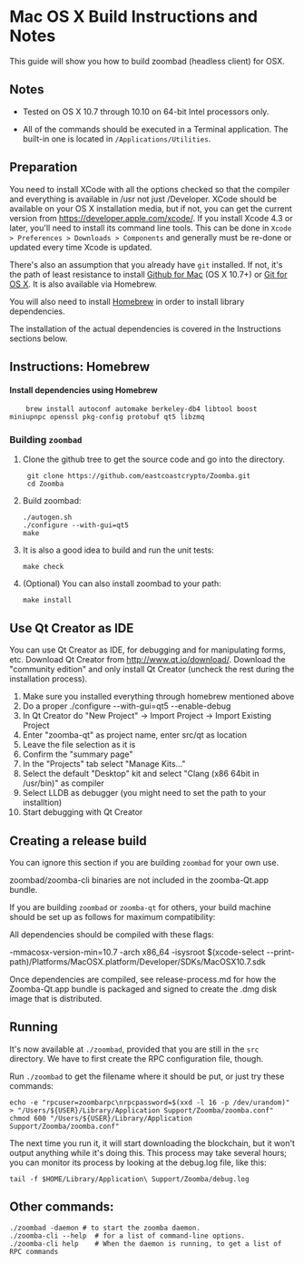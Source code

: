 Mac OS X Build Instructions and Notes
====================================
This guide will show you how to build zoombad (headless client) for OSX.

Notes
-----

* Tested on OS X 10.7 through 10.10 on 64-bit Intel processors only.

* All of the commands should be executed in a Terminal application. The
built-in one is located in `/Applications/Utilities`.

Preparation
-----------

You need to install XCode with all the options checked so that the compiler
and everything is available in /usr not just /Developer. XCode should be
available on your OS X installation media, but if not, you can get the
current version from https://developer.apple.com/xcode/. If you install
Xcode 4.3 or later, you'll need to install its command line tools. This can
be done in `Xcode > Preferences > Downloads > Components` and generally must
be re-done or updated every time Xcode is updated.

There's also an assumption that you already have `git` installed. If
not, it's the path of least resistance to install [Github for Mac](https://mac.github.com/)
(OS X 10.7+) or
[Git for OS X](https://code.google.com/p/git-osx-installer/). It is also
available via Homebrew.

You will also need to install [Homebrew](http://brew.sh) in order to install library
dependencies.

The installation of the actual dependencies is covered in the Instructions
sections below.

Instructions: Homebrew
----------------------

#### Install dependencies using Homebrew

        brew install autoconf automake berkeley-db4 libtool boost miniupnpc openssl pkg-config protobuf qt5 libzmq

### Building `zoombad`

1. Clone the github tree to get the source code and go into the directory.

        git clone https://github.com/eastcoastcrypto/Zoomba.git
        cd Zoomba

2.  Build zoombad:

        ./autogen.sh
        ./configure --with-gui=qt5
        make

3.  It is also a good idea to build and run the unit tests:

        make check

4.  (Optional) You can also install zoombad to your path:

        make install

Use Qt Creator as IDE
------------------------
You can use Qt Creator as IDE, for debugging and for manipulating forms, etc.
Download Qt Creator from http://www.qt.io/download/. Download the "community edition" and only install Qt Creator (uncheck the rest during the installation process).

1. Make sure you installed everything through homebrew mentioned above
2. Do a proper ./configure --with-gui=qt5 --enable-debug
3. In Qt Creator do "New Project" -> Import Project -> Import Existing Project
4. Enter "zoomba-qt" as project name, enter src/qt as location
5. Leave the file selection as it is
6. Confirm the "summary page"
7. In the "Projects" tab select "Manage Kits..."
8. Select the default "Desktop" kit and select "Clang (x86 64bit in /usr/bin)" as compiler
9. Select LLDB as debugger (you might need to set the path to your installtion)
10. Start debugging with Qt Creator

Creating a release build
------------------------
You can ignore this section if you are building `zoombad` for your own use.

zoombad/zoomba-cli binaries are not included in the zoomba-Qt.app bundle.

If you are building `zoombad` or `zoomba-qt` for others, your build machine should be set up
as follows for maximum compatibility:

All dependencies should be compiled with these flags:

 -mmacosx-version-min=10.7
 -arch x86_64
 -isysroot $(xcode-select --print-path)/Platforms/MacOSX.platform/Developer/SDKs/MacOSX10.7.sdk

Once dependencies are compiled, see release-process.md for how the Zoomba-Qt.app
bundle is packaged and signed to create the .dmg disk image that is distributed.

Running
-------

It's now available at `./zoombad`, provided that you are still in the `src`
directory. We have to first create the RPC configuration file, though.

Run `./zoombad` to get the filename where it should be put, or just try these
commands:

    echo -e "rpcuser=zoombarpc\nrpcpassword=$(xxd -l 16 -p /dev/urandom)" > "/Users/${USER}/Library/Application Support/Zoomba/zoomba.conf"
    chmod 600 "/Users/${USER}/Library/Application Support/Zoomba/zoomba.conf"

The next time you run it, it will start downloading the blockchain, but it won't
output anything while it's doing this. This process may take several hours;
you can monitor its process by looking at the debug.log file, like this:

    tail -f $HOME/Library/Application\ Support/Zoomba/debug.log

Other commands:
-------

    ./zoombad -daemon # to start the zoomba daemon.
    ./zoomba-cli --help  # for a list of command-line options.
    ./zoomba-cli help    # When the daemon is running, to get a list of RPC commands
